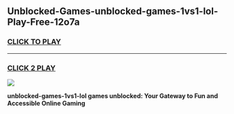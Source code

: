 
## Unblocked-Games-unblocked-games-1vs1-lol-Play-Free-12o7a
<h3>
<a href="https://premium76.site?title=unblocked-games-1vs1-lol&ref=10A">CLICK TO PLAY</a></h3>
<hr>

<h3>
<a href="https://premium76.site?title=unblocked-games-1vs1-lol&ref=10A">CLICK 2 PLAY</a>
  
</h3>

<a href="https://premium76.site?title=unblocked-games-1vs1-lol&ref=10A"><img src="https://clearcache.store/games.png"></a>


**unblocked-games-1vs1-lol games unblocked: Your Gateway to Fun and Accessible Online Gaming**
